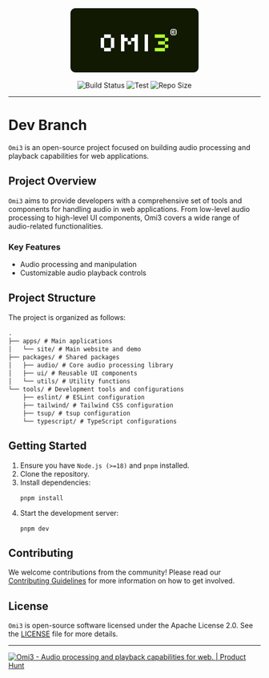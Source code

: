 <div align="center">
  <img src="./logo.svg" alt="Logo Omi3"/>

  <p align="center">
    <img src="https://img.shields.io/github/actions/workflow/status/xyhomi3/omi3/build.yml?branch=main&label=build" alt="Build Status"/>
    <img src="https://img.shields.io/github/actions/workflow/status/xyhomi3/omi3/test.yml?branch=main&label=test" alt="Test"/>
    <img src="https://img.shields.io/github/repo-size/xyhomi3/omi3" alt="Repo Size"/>
  </p>
  
</div>

---

# Dev Branch

`Omi3` is an open-source project focused on building audio processing and playback capabilities for web applications.

## Project Overview

`Omi3` aims to provide developers with a comprehensive set of tools and components for handling audio in web applications. From low-level audio processing to high-level UI components, Omi3 covers a wide range of audio-related functionalities.

### Key Features

- Audio processing and manipulation
- Customizable audio playback controls

## Project Structure

The project is organized as follows:

```
.
├── apps/ # Main applications
│   └── site/ # Main website and demo
├── packages/ # Shared packages
│   ├── audio/ # Core audio processing library
│   ├── ui/ # Reusable UI components
│   └── utils/ # Utility functions
└── tools/ # Development tools and configurations
    ├── eslint/ # ESLint configuration
    ├── tailwind/ # Tailwind CSS configuration
    ├── tsup/ # tsup configuration
    └── typescript/ # TypeScript configurations
```

## Getting Started

1. Ensure you have `Node.js (>=18)` and `pnpm` installed.
2. Clone the repository.
3. Install dependencies:
   ```
   pnpm install
   ```
4. Start the development server:
   ```
   pnpm dev
   ```

## Contributing

We welcome contributions from the community! Please read our [Contributing Guidelines](CONTRIBUTING.md) for more information on how to get involved.

## License

`Omi3` is open-source software licensed under the Apache License 2.0. See the [LICENSE](LICENSE) file for more details.

---

<a href="https://www.producthunt.com/products/omi3?utm_source=badge-follow&utm_medium=badge&utm_souce=badge-omi3" target="_blank"><img src="https://api.producthunt.com/widgets/embed-image/v1/follow.svg?product_id=605303&theme=light" alt="Omi3 - Audio&#0032;processing&#0032;and&#0032;playback&#0032;capabilities&#0032;for&#0032;web&#0046; | Product Hunt" width="128" height="32" /></a>
